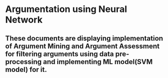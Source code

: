 # Argumentation using Neural Network
## These documents are displaying implementation of Argument Mining and Argument Assessment for filtering arguments using data pre-processing and implementing ML model(SVM model) for it.  
